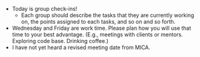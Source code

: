 * Today is group check-ins!
    * Each group should describe the tasks that they are currently working
      on, the points assigned to each tasks, and so on and so forth.
* Wednesday and Friday are work time.  Please plan how you will use that
  time to your best advantage.  (E.g., meetings with clients or mentors.
  Exploring code base.  Drinking coffee.)
* I have not yet heard a revised meeting date from MICA.
